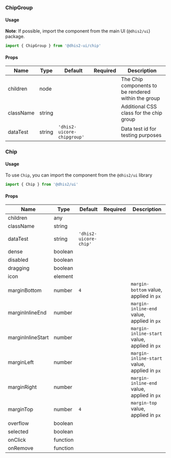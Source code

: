 ### ChipGroup

#### Usage

**Note**: If possible, import the component from the main UI (`@dhis2/ui`) package.

```js
import { ChipGroup } from '@dhis2-ui/chip'
```

#### Props

|Name|Type|Default|Required|Description|
|---|---|---|---|---|
|children|node|||The Chip components to be rendered within the group|
|className|string|||Additional CSS class for the chip group|
|dataTest|string|`'dhis2-uicore-chipgroup'`||Data test id for testing purposes|

### Chip

#### Usage

To use `Chip`, you can import the component from the `@dhis2/ui` library  


```js
import { Chip } from '@dhis2/ui'
```


#### Props

|Name|Type|Default|Required|Description|
|---|---|---|---|---|
|children|any||||
|className|string||||
|dataTest|string|`'dhis2-uicore-chip'`|||
|dense|boolean||||
|disabled|boolean||||
|dragging|boolean||||
|icon|element||||
|marginBottom|number|`4`||`margin-bottom` value, applied in `px`|
|marginInlineEnd|number|||`margin-inline-end` value, applied in `px`|
|marginInlineStart|number|||`margin-inline-start` value, applied in `px`|
|marginLeft|number|||`margin-inline-start` value, applied in `px`|
|marginRight|number|||`margin-inline-end` value, applied in `px`|
|marginTop|number|`4`||`margin-top` value, applied in `px`|
|overflow|boolean||||
|selected|boolean||||
|onClick|function||||
|onRemove|function||||
